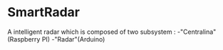 # SmartRadar
A intelligent radar which is composed of two subsystem : 
-"Centralina"(Raspberry PI)
-"Radar"(Arduino)
